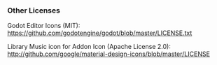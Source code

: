 ### Other Licenses

Godot Editor Icons (MIT): https://github.com/godotengine/godot/blob/master/LICENSE.txt

Library Music icon for Addon Icon (Apache License 2.0): http://github.com/google/material-design-icons/blob/master/LICENSE